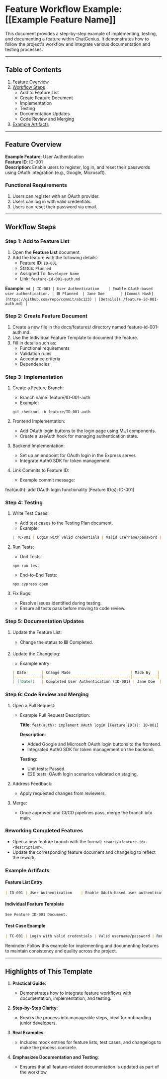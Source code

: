 # Feature Workflow Example: [[Example Feature Name]]

This document provides a step-by-step example of implementing, testing, and documenting a feature within ChatGenius. It demonstrates how to follow the project's workflow and integrate various documentation and testing processes.

---

## Table of Contents

1. [Feature Overview](#feature-overview)
2. [Workflow Steps](#workflow-steps)
   - Add to Feature List
   - Create Feature Document
   - Implementation
   - Testing
   - Documentation Updates
   - Code Review and Merging
3. [Example Artifacts](#example-artifacts)

---

## Feature Overview

**Example Feature**: User Authentication  
**Feature ID**: ID-001  
**Description**: Enable users to register, log in, and reset their passwords using OAuth integration (e.g., Google, Microsoft).  

### Functional Requirements

1. Users can register with an OAuth provider.
2. Users can log in with valid credentials.
3. Users can reset their password via email.

---

## Workflow Steps

### Step 1: Add to Feature List

1. Open the **Feature List** document.
2. Add the feature with the following details:
   - Feature ID: `ID-001`
   - Status: `Planned`
   - Assigned To: `Developer Name`
   - Link: `feature-id-001-auth.md`

**Example**:
    ```md
    | ID-001 | User Authentication    | Enable OAuth-based user authentication. | 🟦 Planned  | Jane Doe       | [Commit Hash](https://github.com/repo/commit/abc123) | [Details](./feature-id-001-auth.md) |
    ```

### Step 2: Create Feature Document

1. Create a new file in the docs/features/ directory named feature-id-001-auth.md.
2. Use the Individual Feature Template to document the feature.
3. Fill in details such as:
   - Functional requirements
   - Validation rules
   - Acceptance criteria
   - Dependencies

### Step 3: Implementation

1. Create a Feature Branch:
   - Branch name: feature/ID-001-auth
   - Example:

    ```plaintext
    git checkout -b feature/ID-001-auth
    ```

2. Frontend Implementation:
   - Add OAuth login buttons to the login page using MUI components.
   - Create a useAuth hook for managing authentication state.
3. Backend Implementation:
   - Set up an endpoint for OAuth login in the Express server.
   - Integrate Auth0 SDK for token management.
4. Link Commits to Feature ID:
   - Example commit message:

feat(auth): add OAuth login functionality [Feature ID(s): ID-001]

### Step 4: Testing

1. Write Test Cases:
   - Add test cases to the Testing Plan document.
   - Example:

    ```md
    | TC-001 | Login with valid credentials | Valid username/password | Redirect to dashboard | Pass | tests/integration/auth.spec.ts | Tested on staging |
    ```

2. Run Tests:
   - Unit Tests:

    ```plaintext
    npm run test
    ```

   - End-to-End Tests:

    ```plaintext
    npx cypress open
    ```

3. Fix Bugs:
   - Resolve issues identified during testing.
   - Ensure all tests pass before moving to code review.

### Step 5: Documentation Updates

1. Update the Feature List:
   - Change the status to 🟩 Completed.
2. Update the Changelog:
   - Example entry:

    ```md
    | Date       | Change Made                           | Made By   |
    |------------|---------------------------------------|-----------|
    | [[Date]]   | Completed User Authentication (ID-001) | Jane Doe  |
    ```

### Step 6: Code Review and Merging

1. Open a Pull Request:
   - Example Pull Request Description:

      **Title**: `feat(auth): implement OAuth login [Feature ID(s): ID-001]`

      **Description**:

      - Added Google and Microsoft OAuth login buttons to the frontend.
      - Integrated Auth0 SDK for token management on the backend.

      **Testing**:

      - Unit tests: Passed.
      - E2E tests: OAuth login scenarios validated on staging.

2. Address Feedback:
   - Apply requested changes from reviewers.
3. Merge:
   - Once approved and CI/CD pipelines pass, merge the branch into main.

### Reworking Completed Features

- Open a new feature branch with the format: `rework/<feature-id>-<description>`.
- Update the corresponding feature document and changelog to reflect the rework.

### Example Artifacts

#### Feature List Entry

```md
| ID-001 | User Authentication    | Enable OAuth-based user authentication. | 🟩 Completed | Jane Doe       | [Commit Hash](https://github.com/repo/commit/abc123) | [Details](./feature-id-001-auth.md) |
```

#### Individual Feature Template

```plaintext
See Feature ID-001 Document.
```

#### Test Case Example

```md
| TC-001 | Login with valid credentials | Valid username/password | Redirect to dashboard | Pass | tests/integration/auth.spec.ts | Tested on staging |
```

Reminder: Follow this example for implementing and documenting features to maintain consistency and quality across the project.

---

## Highlights of This Template

1. **Practical Guide**:
   - Demonstrates how to integrate feature workflows with documentation, implementation, and testing.

2. **Step-by-Step Clarity**:
   - Breaks the process into manageable steps, ideal for onboarding junior developers.

3. **Real Examples**:
   - Includes mock entries for feature lists, test cases, and changelogs to make the process concrete.

4. **Emphasizes Documentation and Testing**:
   - Ensures that all feature-related documentation is updated as part of the workflow.
